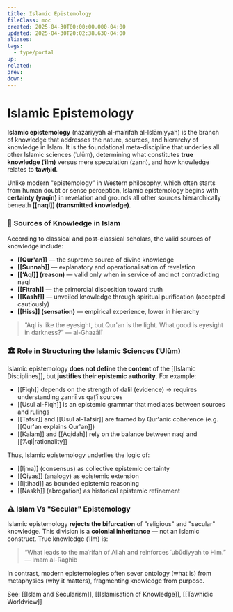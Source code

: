 ```yaml
---
title: Islamic Epistemology
fileClass: moc
created: 2025-04-30T00:00:00.000-04:00
updated: 2025-04-30T20:02:38.630-04:00
aliases: 
tags: 
  - type/portal 
up: 
related: 
prev: 
down: 
---
```


# Islamic Epistemology

 
**Islamic epistemology** (naẓariyyah al-maʿrifah al-Islāmiyyah) is the branch of knowledge that addresses the nature, sources, and hierarchy of knowledge in Islam. It is the foundational meta-discipline that underlies all other Islamic sciences (ʿulūm), determining what constitutes **true knowledge (ʿilm)** versus mere speculation (ẓann), and how knowledge relates to **tawḥīd**.

Unlike modern "epistemology" in Western philosophy, which often starts from human doubt or sense perception, Islamic epistemology begins with **certainty (yaqīn)** in revelation and grounds all other sources hierarchically beneath **[[naql]] (transmitted knowledge)**.

### 🧭 Sources of Knowledge in Islam

According to classical and post-classical scholars, the valid sources of knowledge include:

- **[[Qur'an]]** — the supreme source of divine knowledge
- **[[Sunnah]]** — explanatory and operationalisation of revelation
- **[[‘Aql]] (reason)** — valid only when in service of and not contradicting naql
- **[[Fitrah]]** — the primordial disposition toward truth
- **[[Kashf]]** — unveiled knowledge through spiritual purification (accepted cautiously)
- **[[Hiss]] (sensation)** — empirical experience, lower in hierarchy

> “Aql is like the eyesight, but Qur'an is the light. What good is eyesight in darkness?” — al-Ghazālī

### 🏛 Role in Structuring the Islamic Sciences (ʿUlūm)

Islamic epistemology **does not define the content** of the [[Islamic Disciplines]], but **justifies their epistemic authority**. For example:

- [[Fiqh]] depends on the strength of dalil (evidence) → requires understanding ẓannī vs qaṭʿī sources
- [[Usul al-Fiqh]] is an epistemic grammar that mediates between sources and rulings
- [[Tafsir]] and [[Usul al-Tafsir]] are framed by Qur'anic coherence (e.g. [[Qur'an explains Qur'an]])
- [[Kalam]] and [[Aqidah]] rely on the balance between naql and [[‘Aql|rationality]]

Thus, Islamic epistemology underlies the logic of:

- [[Ijma]] (consensus) as collective epistemic certainty
- [[Qiyas]] (analogy) as epistemic extension
- [[Ijtihad]] as bounded epistemic reasoning
- [[Naskh]] (abrogation) as historical epistemic refinement

### ⚠️ Islam Vs "Secular" Epistemology

Islamic epistemology **rejects the bifurcation** of "religious" and "secular" knowledge. This division is a **colonial inheritance** — not an Islamic construct. True knowledge (ʿilm) is:

> “What leads to the maʿrifah of Allah and reinforces ʿubūdiyyah to Him.” — Imam al-Raghib

In contrast, modern epistemologies often sever ontology (what is) from metaphysics (why it matters), fragmenting knowledge from purpose.

See: [[Islam and Secularism]], [[Islamisation of Knowledge]], [[Tawhidic Worldview]]
